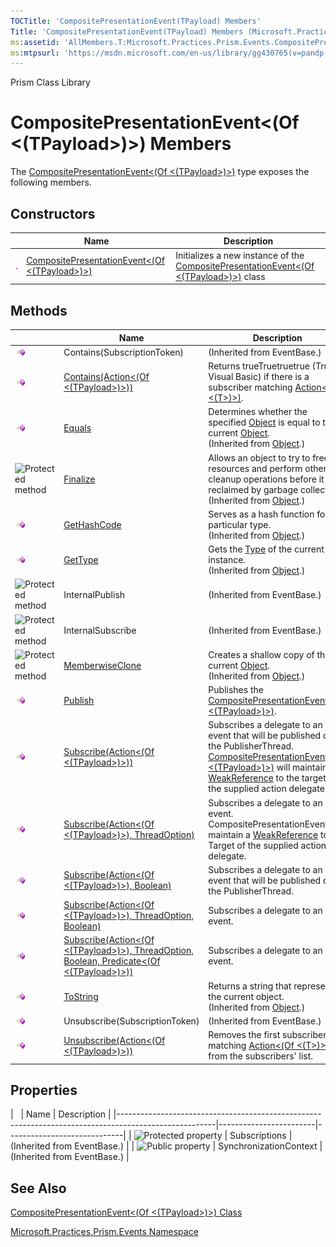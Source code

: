 ```yaml
---
TOCTitle: 'CompositePresentationEvent(TPayload) Members'
Title: 'CompositePresentationEvent(TPayload) Members (Microsoft.Practices.Prism.Events)'
ms:assetid: 'AllMembers.T:Microsoft.Practices.Prism.Events.CompositePresentationEvent\`1'
ms:mtpsurl: 'https://msdn.microsoft.com/en-us/library/gg430765(v=pandp.50)'
---
```


Prism Class Library

CompositePresentationEvent&lt;(Of &lt;(TPayload&gt;)&gt;) Members
=================================================================

The [CompositePresentationEvent&lt;(Of &lt;(TPayload&gt;)&gt;)](https://msdn.microsoft.com/library/microsoft.practices.prism.events.compositepresentationevent%601) type exposes the following members.

Constructors
------------

<span id="constructorTableToggle"></span>
<table>

<thead>
<tr class="header">
<th> </th>
<th>Name</th>
<th>Description</th>
</tr>
</thead>
<tbody>
<tr class="odd">
<td><img src="images/public-method.gif" title="Public method" /></td>
<td><a href="https://msdn.microsoft.com/library/microsoft.practices.prism.events.compositepresentationevent%601.">CompositePresentationEvent&lt;(Of &lt;(TPayload&gt;)&gt;)</a></td>
<td><div class="summary">
Initializes a new instance of the <a href="https://msdn.microsoft.com/library/microsoft.practices.prism.events.compositepresentationevent%601">CompositePresentationEvent&lt;(Of &lt;(TPayload&gt;)&gt;)</a> class
</div></td>
</tr>
</tbody>
</table>

Methods
-------

<span id="methodTableToggle"></span>
<table>

<thead>
<tr class="header">
<th> </th>
<th>Name</th>
<th>Description</th>
</tr>
</thead>
<tbody>
<tr class="odd">
<td><img src="images/public-method.gif" title="Public method" /></td>
<td>Contains(SubscriptionToken)</td>
<td>(Inherited from EventBase.)</td>
</tr>
<tr class="even">
<td><img src="images/public-method.gif" title="Public method" /></td>
<td><a href="https://msdn.microsoft.com/library/microsoft.practices.prism.events.compositepresentationevent%601.contains(system.action%7b%600%7d)">Contains(Action&lt;(Of &lt;(TPayload&gt;)&gt;))</a></td>
<td><div class="summary">
Returns trueTruetruetrue (True in Visual Basic) if there is a subscriber matching <a href="http://msdn.microsoft.com/en-us/library/018hxwa8">Action&lt;(Of &lt;(T&gt;)&gt;)</a>.
</div></td>
</tr>
<tr class="odd">
<td><img src="images/public-method.gif" title="Public method" /></td>
<td><a href="http://msdn.microsoft.com/en-us/library/bsc2ak47">Equals</a></td>
<td><div class="summary">
Determines whether the specified <a href="http://msdn.microsoft.com/en-us/library/e5kfa45b">Object</a> is equal to the current <a href="http://msdn.microsoft.com/en-us/library/e5kfa45b">Object</a>.
</div>
(Inherited from <a href="http://msdn.microsoft.com/en-us/library/e5kfa45b">Object</a>.)</td>
</tr>
<tr class="even">
<td><img src="https://msdn.microsoft.com/en-us/Gg430765.protmethod(en-us,PandP.50).gif" title="Protected method" /></td>
<td><a href="http://msdn.microsoft.com/en-us/library/4k87zsw7">Finalize</a></td>
<td><div class="summary">
Allows an object to try to free resources and perform other cleanup operations before it is reclaimed by garbage collection.
</div>
(Inherited from <a href="http://msdn.microsoft.com/en-us/library/e5kfa45b">Object</a>.)</td>
</tr>
<tr class="odd">
<td><img src="images/public-method.gif" title="Public method" /></td>
<td><a href="http://msdn.microsoft.com/en-us/library/zdee4b3y">GetHashCode</a></td>
<td><div class="summary">
Serves as a hash function for a particular type.
</div>
(Inherited from <a href="http://msdn.microsoft.com/en-us/library/e5kfa45b">Object</a>.)</td>
</tr>
<tr class="even">
<td><img src="images/public-method.gif" title="Public method" /></td>
<td><a href="http://msdn.microsoft.com/en-us/library/dfwy45w9">GetType</a></td>
<td><div class="summary">
Gets the <a href="http://msdn.microsoft.com/en-us/library/42892f65">Type</a> of the current instance.
</div>
(Inherited from <a href="http://msdn.microsoft.com/en-us/library/e5kfa45b">Object</a>.)</td>
</tr>
<tr class="odd">
<td><img src="https://msdn.microsoft.com/en-us/Gg430765.protmethod(en-us,PandP.50).gif" title="Protected method" /></td>
<td>InternalPublish</td>
<td>(Inherited from EventBase.)</td>
</tr>
<tr class="even">
<td><img src="https://msdn.microsoft.com/en-us/Gg430765.protmethod(en-us,PandP.50).gif" title="Protected method" /></td>
<td>InternalSubscribe</td>
<td>(Inherited from EventBase.)</td>
</tr>
<tr class="odd">
<td><img src="https://msdn.microsoft.com/en-us/Gg430765.protmethod(en-us,PandP.50).gif" title="Protected method" /></td>
<td><a href="http://msdn.microsoft.com/en-us/library/57ctke0a">MemberwiseClone</a></td>
<td><div class="summary">
Creates a shallow copy of the current <a href="http://msdn.microsoft.com/en-us/library/e5kfa45b">Object</a>.
</div>
(Inherited from <a href="http://msdn.microsoft.com/en-us/library/e5kfa45b">Object</a>.)</td>
</tr>
<tr class="even">
<td><img src="images/public-method.gif" title="Public method" /></td>
<td><a href="https://msdn.microsoft.com/library/microsoft.practices.prism.events.compositepresentationevent%601.publish(%600)">Publish</a></td>
<td><div class="summary">
Publishes the <a href="https://msdn.microsoft.com/library/microsoft.practices.prism.events.compositepresentationevent%601">CompositePresentationEvent&lt;(Of &lt;(TPayload&gt;)&gt;)</a>.
</div></td>
</tr>
<tr class="odd">
<td><img src="images/public-method.gif" title="Public method" /></td>
<td><a href="https://msdn.microsoft.com/library/microsoft.practices.prism.events.compositepresentationevent%601.subscribe(system.action%7b%600%7d)">Subscribe(Action&lt;(Of &lt;(TPayload&gt;)&gt;))</a></td>
<td><div class="summary">
Subscribes a delegate to an event that will be published on the PublisherThread. <a href="https://msdn.microsoft.com/library/microsoft.practices.prism.events.compositepresentationevent%601">CompositePresentationEvent&lt;(Of &lt;(TPayload&gt;)&gt;)</a> will maintain a <a href="http://msdn.microsoft.com/en-us/library/hbh8w2zd">WeakReference</a> to the target of the supplied action delegate.
</div></td>
</tr>
<tr class="even">
<td><img src="images/public-method.gif" title="Public method" /></td>
<td><a href="https://msdn.microsoft.com/library/microsoft.practices.prism.events.compositepresentationevent%601.subscribe(system.action%7b%600%7d%2cmicrosoft.practices.prism.pubsubevents.threadoption)">Subscribe(Action&lt;(Of &lt;(TPayload&gt;)&gt;), ThreadOption)</a></td>
<td><div class="summary">
Subscribes a delegate to an event. CompositePresentationEvent will maintain a <a href="http://msdn.microsoft.com/en-us/library/hbh8w2zd">WeakReference</a> to the Target of the supplied action delegate.
</div></td>
</tr>
<tr class="odd">
<td><img src="images/public-method.gif" title="Public method" /></td>
<td><a href="https://msdn.microsoft.com/library/microsoft.practices.prism.events.compositepresentationevent%601.subscribe(system.action%7b%600%7d%2csystem.boolean)">Subscribe(Action&lt;(Of &lt;(TPayload&gt;)&gt;), Boolean)</a></td>
<td><div class="summary">
Subscribes a delegate to an event that will be published on the PublisherThread.
</div></td>
</tr>
<tr class="even">
<td><img src="images/public-method.gif" title="Public method" /></td>
<td><a href="https://msdn.microsoft.com/library/microsoft.practices.prism.events.compositepresentationevent%601.subscribe(system.action%7b%600%7d%2cmicrosoft.practices.prism.pubsubevents.threadoption%2csystem.boolean)">Subscribe(Action&lt;(Of &lt;(TPayload&gt;)&gt;), ThreadOption, Boolean)</a></td>
<td><div class="summary">
Subscribes a delegate to an event.
</div></td>
</tr>
<tr class="odd">
<td><img src="images/public-method.gif" title="Public method" /></td>
<td><a href="https://msdn.microsoft.com/library/microsoft.practices.prism.events.compositepresentationevent%601.subscribe(system.action%7b%600%7d%2cmicrosoft.practices.prism.pubsubevents.threadoption%2csystem.boolean%2csystem.predicate%7b%600%7d)">Subscribe(Action&lt;(Of &lt;(TPayload&gt;)&gt;), ThreadOption, Boolean, Predicate&lt;(Of &lt;(TPayload&gt;)&gt;))</a></td>
<td><div class="summary">
Subscribes a delegate to an event.
</div></td>
</tr>
<tr class="even">
<td><img src="images/public-method.gif" title="Public method" /></td>
<td><a href="http://msdn.microsoft.com/en-us/library/7bxwbwt2">ToString</a></td>
<td><div class="summary">
Returns a string that represents the current object.
</div>
(Inherited from <a href="http://msdn.microsoft.com/en-us/library/e5kfa45b">Object</a>.)</td>
</tr>
<tr class="odd">
<td><img src="images/public-method.gif" title="Public method" /></td>
<td>Unsubscribe(SubscriptionToken)</td>
<td>(Inherited from EventBase.)</td>
</tr>
<tr class="even">
<td><img src="images/public-method.gif" title="Public method" /></td>
<td><a href="https://msdn.microsoft.com/library/microsoft.practices.prism.events.compositepresentationevent%601.unsubscribe(system.action%7b%600%7d)">Unsubscribe(Action&lt;(Of &lt;(TPayload&gt;)&gt;))</a></td>
<td><div class="summary">
Removes the first subscriber matching <a href="http://msdn.microsoft.com/en-us/library/018hxwa8">Action&lt;(Of &lt;(T&gt;)&gt;)</a> from the subscribers' list.
</div></td>
</tr>
</tbody>
</table>

Properties
----------

<span id="propertyTableToggle"></span>
|                                                                                                      | Name                   | Description                 |
|------------------------------------------------------------------------------------------------------|------------------------|-----------------------------|
| ![](https://msdn.microsoft.com/en-us/Gg430765.protproperty(en-us,PandP.50).gif "Protected property") | Subscriptions          | (Inherited from EventBase.) |
| ![](https://msdn.microsoft.com/en-us/Gg430765.pubproperty(en-us,PandP.50).gif "Public property")     | SynchronizationContext | (Inherited from EventBase.) |

See Also
--------


[CompositePresentationEvent&lt;(Of &lt;(TPayload&gt;)&gt;) Class](https://msdn.microsoft.com/library/microsoft.practices.prism.events.compositepresentationevent%601)

[Microsoft.Practices.Prism.Events Namespace](https://msdn.microsoft.com/library/microsoft.practices.prism.events)
